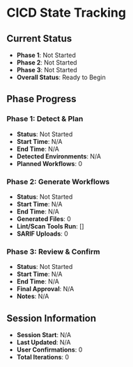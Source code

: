 # CICD State Tracking

## Current Status

- **Phase 1**: Not Started
- **Phase 2**: Not Started
- **Phase 3**: Not Started
- **Overall Status**: Ready to Begin

## Phase Progress

### Phase 1: Detect & Plan

- **Status**: Not Started
- **Start Time**: N/A
- **End Time**: N/A
- **Detected Environments**: N/A
- **Planned Workflows**: 0

### Phase 2: Generate Workflows

- **Status**: Not Started
- **Start Time**: N/A
- **End Time**: N/A
- **Generated Files**: 0
- **Lint/Scan Tools Run**: []
- **SARIF Uploads**: 0

### Phase 3: Review & Confirm

- **Status**: Not Started
- **Start Time**: N/A
- **End Time**: N/A
- **Final Approval**: N/A
- **Notes**: N/A

## Session Information

- **Session Start**: N/A
- **Last Updated**: N/A
- **User Confirmations**: 0
- **Total Iterations**: 0
